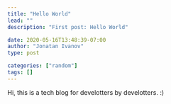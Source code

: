 ```yaml
---
title: "Hello World"
lead: ""
description: "First post: Hello World"

date: 2020-05-16T13:48:39-07:00
author: "Jonatan Ivanov"
type: post

categories: ["random"]
tags: []
---
```


Hi, this is a tech blog for develotters by develotters. :)
